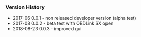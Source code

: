 ### Version History
* 2017-06    0.0.1 - non released developer version (alpha test)
* 2017-08    0.0.2 - beta test with OBDLink SX open
* 2018-08-23 0.0.3 - improved gui

